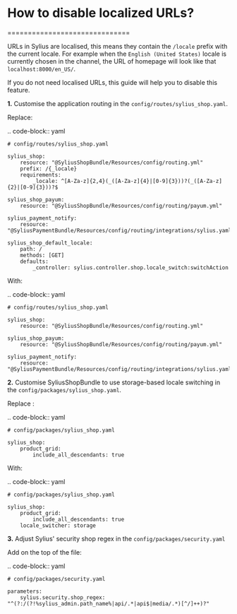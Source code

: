 # How to disable localized URLs?
==============================

URLs in Sylius are localised, this means they contain the ``/locale`` prefix with the current locale.
For example when the ``English (United States)`` locale is currently chosen in the channel, the URL of homepage will
look like that ``localhost:8000/en_US/``.

If you do not need localised URLs, this guide will help you to disable this feature.

**1.** Customise the application routing in the ``config/routes/sylius_shop.yaml``.

Replace:

.. code-block:: yaml

    # config/routes/sylius_shop.yaml

    sylius_shop:
        resource: "@SyliusShopBundle/Resources/config/routing.yml"
        prefix: /{_locale}
        requirements:
            _locale: ^[A-Za-z]{2,4}(_([A-Za-z]{4}|[0-9]{3}))?(_([A-Za-z]{2}|[0-9]{3}))?$

    sylius_shop_payum:
        resource: "@SyliusShopBundle/Resources/config/routing/payum.yml"

    sylius_payment_notify:
        resource: "@SyliusPaymentBundle/Resources/config/routing/integrations/sylius.yaml"

    sylius_shop_default_locale:
        path: /
        methods: [GET]
        defaults:
            _controller: sylius.controller.shop.locale_switch:switchAction

With:

.. code-block:: yaml

    # config/routes/sylius_shop.yaml

    sylius_shop:
        resource: "@SyliusShopBundle/Resources/config/routing.yml"

    sylius_shop_payum:
        resource: "@SyliusShopBundle/Resources/config/routing/payum.yml"

    sylius_payment_notify:
        resource: "@SyliusPaymentBundle/Resources/config/routing/integrations/sylius.yaml"

**2.** Customise SyliusShopBundle to use storage-based locale switching in the ``config/packages/sylius_shop.yaml``.

Replace :

.. code-block:: yaml

    # config/packages/sylius_shop.yaml

    sylius_shop:
        product_grid:
            include_all_descendants: true

With:

.. code-block:: yaml

    # config/packages/sylius_shop.yaml

    sylius_shop:
        product_grid:
            include_all_descendants: true
        locale_switcher: storage

**3.** Adjust Sylius' security shop regex in the ``config/packages/security.yaml``

Add on the top of the file:

.. code-block:: yaml

    # config/packages/security.yaml

    parameters:
        sylius.security.shop_regex: "^(?:/(?!%sylius_admin.path_name%|api/.*|api$|media/.*)[^/]++)?"
